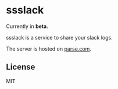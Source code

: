 # ssslack
Currently in **beta**.

ssslack is a service to share your slack logs.

The server is hosted on [parse.com](https://parse.com/).

## License
MIT
